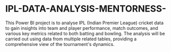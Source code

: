 # IPL-DATA-ANALYSIS-MENTORNESS-
This Power BI project is to analyse IPL (Indian Premier League) cricket data to gain insights  into team and player performance, match outcomes, and various key metrics related to both batting  and bowling. The analysis will be carried out using data from multiple related tables, providing a  comprehensive view of the tournament's dynamics.
